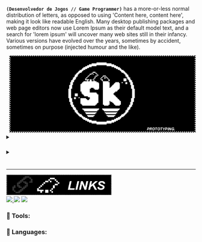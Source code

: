 **`(Desenvolvedor de Jogos // Game Programmer)`**
 has a more-or-less normal distribution of letters, as opposed to using 'Content here, content here', making it look like readable English. Many desktop publishing packages and web page editors now use Lorem Ipsum as their default model text, and a search for 'lorem ipsum' will uncover many web sites still in their infancy. Various versions have evolved over the years, sometimes by accident, sometimes on purpose (injected humour and the like).
<div align="right">
      <img alt="banner" width="496" height="205" src="Assets/banner.gif"/>
  </div>

<details>
 <summary><h3></h3></summary>
      
</details>
<details>
 <summary><h3></h3></summary>
      
</details>

---
<div align="left">
	<img alt="bar-links" width="280" height="54" src="Assets/Bars/bar_links.png"/>
</div>

<div> 
  <a href="https://sktheu.itch.io" target="_blank"><img src="https://img.shields.io/badge/Itch.io-FA5C5C?style=for-the-badge&logo=itchdotio&logoColor=white"</a>
  <a href="https://www.linkedin.com/in/matheus-santos-duca" target="_blank"><img src="https://img.shields.io/badge/-LinkedIn-%230077B5?style=for-the-badge&logo=linkedin&logoColor=white" target="_blank"></a>
  <a href="mailto:theu.duka@gmail.com"> <img src="https://img.shields.io/badge/Gmail-D14836?style=for-the-badge&logo=gmail&logoColor=white"></a>
</div>

### 🧰 Tools:



### 🧠 Languages:

